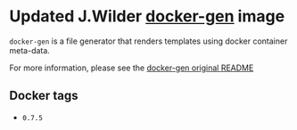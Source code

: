 Updated J.Wilder [docker-gen](https://github.com/jwilder/docker-gen) image
==========================================================================

`docker-gen` is a file generator that renders templates using docker container meta-data.

For more information, please see the [docker-gen original README](https://github.com/jwilder/docker-gen/blob/master/README.md)

Docker tags
-----------
* `0.7.5`
